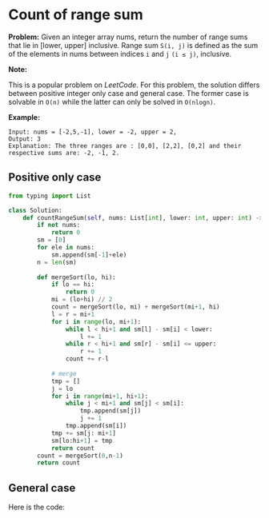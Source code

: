 # Count of range sum

__Problem:__ Given an integer array nums, return the number of range sums that lie in [lower, upper] inclusive.
Range sum `S(i, j)` is defined as the sum of the elements in nums between indices `i` and `j` `(i ≤ j)`, inclusive.

__Note:__

This is a popular problem on _LeetCode_. For this problem, the solution differs between positive integer only case and general case. The former case is solvable in `O(n)` while the latter can only be solved in `O(nlogn)`.

__Example:__

```
Input: nums = [-2,5,-1], lower = -2, upper = 2,
Output: 3 
Explanation: The three ranges are : [0,0], [2,2], [0,2] and their respective sums are: -2, -1, 2.
```

## Positive only case

```python
from typing import List

class Solution:
    def countRangeSum(self, nums: List[int], lower: int, upper: int) -> int:
        if not nums:
            return 0
        sm = [0]
        for ele in nums:
            sm.append(sm[-1]+ele)
        n = len(sm)
        
        def mergeSort(lo, hi):
            if lo == hi:
                return 0
            mi = (lo+hi) // 2
            count = mergeSort(lo, mi) + mergeSort(mi+1, hi)
            l = r = mi+1
            for i in range(lo, mi+1):
                while l < hi+1 and sm[l] - sm[i] < lower:
                    l += 1
                while r < hi+1 and sm[r] - sm[i] <= upper:
                    r += 1
                count += r-l
                
            # merge
            tmp = []
            j = lo
            for i in range(mi+1, hi+1):
                while j < mi+1 and sm[j] < sm[i]:
                    tmp.append(sm[j])
                    j += 1
                tmp.append(sm[i])
            tmp += sm[j: mi+1]            
            sm[lo:hi+1] = tmp
            return count
        count = mergeSort(0,n-1)
        return count
```

## General case

Here is the code:

```
```